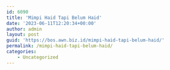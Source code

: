```yaml
---
id: 6090
title: 'Mimpi Haid Tapi Belum Haid'
date: '2023-06-11T12:20:34+00:00'
author: admin
layout: post
guid: 'https://bos.awn.biz.id/mimpi-haid-tapi-belum-haid/'
permalink: /mimpi-haid-tapi-belum-haid/
categories:
    - Uncategorized
---
```


